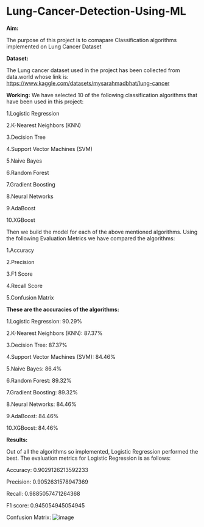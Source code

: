 # Lung-Cancer-Detection-Using-ML
**Aim:**

The purpose of this project is to comapare Classification algorithms implemented on Lung Cancer Dataset

**Dataset:**

The Lung cancer dataset used in the project has been collected from data.world whose link is:
https://www.kaggle.com/datasets/mysarahmadbhat/lung-cancer

**Working:**
We have selected 10 of the following classification algorithms that have been used in this project:


1.Logistic Regression

2.K-Nearest Neighbors (KNN)

3.Decision Tree

4.Support Vector Machines (SVM)

5.Naive Bayes

6.Random Forest

7.Gradient Boosting

8.Neural Networks

9.AdaBoost

10.XGBoost



Then we build the model for each of the above mentioned algorithms. Using the following Evaluation Metrics we have compared the algorithms:


1.Accuracy

2.Precision

3.F1 Score

4.Recall Score

5.Confusion Matrix


**These are the accuracies of the algorithms:**


1.Logistic Regression: 90.29%

2.K-Nearest Neighbors (KNN): 87.37%

3.Decision Tree: 87.37%

4.Support Vector Machines (SVM): 84.46%

5.Naive Bayes: 86.4%

6.Random Forest: 89.32%

7.Gradient Boosting: 89.32%

8.Neural Networks: 84.46%

9.AdaBoost: 84.46%

10.XGBoost: 84.46%


**Results:**



Out of all the algorithms so implemented, Logistic Regression performed the best. The evaluation metrics for Logistic Regression is as follows:



Accuracy: 0.9029126213592233


Precision: 0.9052631578947369


Recall: 0.9885057471264368


F1 score: 0.945054945054945


Confusion Matrix:
![image](https://github.com/user-attachments/assets/9814f187-6d93-47d2-9b19-354f52c91efc)
